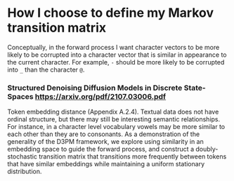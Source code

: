 
# How I choose to define my Markov transition matrix

Conceptually, in the forward process I want character vectors to be more likely
to be corrupted into a character vector that is similar in appearance to the
current character. For example, `-` should be more likely to be corrupted into
`_` than the character `@`.

### Structured Denoising Diffusion Models in Discrete State-Spaces https://arxiv.org/pdf/2107.03006.pdf

Token embedding distance (Appendix A.2.4). Textual data does not have ordinal structure, but
there may still be interesting semantic relationships. For instance, in a character level vocabulary
vowels may be more similar to each other than they are to consonants. As a demonstration of the
generality of the D3PM framework, we explore using similarity in an embedding space to guide the
forward process, and construct a doubly-stochastic transition matrix that transitions more frequently
between tokens that have similar embeddings while maintaining a uniform stationary distribution.

